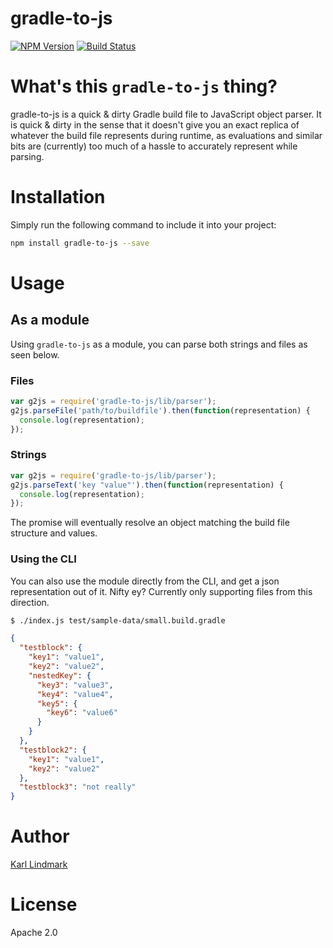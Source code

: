 # gradle-to-js

[![NPM Version](https://img.shields.io/npm/v/gradle-to-js.svg)](https://www.npmjs.com/package/gradle-to-js)
[![Build Status](https://travis-ci.org/ninetwozero/gradle-to-js.svg?branch=master)](https://travis-ci.org/ninetwozero/gradle-to-js)

# What's this `gradle-to-js` thing?

gradle-to-js is a quick & dirty Gradle build file to JavaScript object parser. It is quick & dirty in the sense that it doesn't give you an exact replica of whatever the build file represents during runtime, as evaluations and similar bits are (currently) too much of a hassle to accurately represent while parsing.

# Installation

Simply run the following command to include it into your project:

```bash
npm install gradle-to-js --save
```
# Usage

## As a module

Using `gradle-to-js` as a module, you can parse both strings and files as seen below.

### Files

```js
var g2js = require('gradle-to-js/lib/parser');
g2js.parseFile('path/to/buildfile').then(function(representation) {
  console.log(representation);
});
```

### Strings

```js
var g2js = require('gradle-to-js/lib/parser');
g2js.parseText('key "value"').then(function(representation) {
  console.log(representation);
});
```

The promise will eventually resolve an object matching the build file structure and values.

### Using the CLI

You can also use the module directly from the CLI, and get a json representation out of it. Nifty ey? Currently only supporting files from this direction.

```bash
$ ./index.js test/sample-data/small.build.gradle
```

```json
{
  "testblock": {
    "key1": "value1",
    "key2": "value2",
    "nestedKey": {
      "key3": "value3",
      "key4": "value4",
      "key5": {
        "key6": "value6"
      }
    }
  },
  "testblock2": {
    "key1": "value1",
    "key2": "value2"
  },
  "testblock3": "not really"
}
```

# Author
[Karl Lindmark](https://www.github.com/karllindmark)

# License
Apache 2.0
